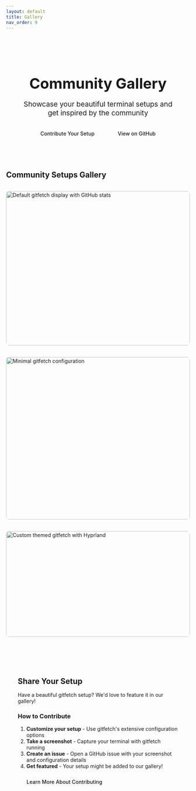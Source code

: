 ```yaml
---
layout: default
title: Gallery
nav_order: 9
---
```


<style>
.gallery-grid {
  display: grid;
  grid-template-columns: repeat(auto-fit, minmax(400px, 1fr));
  gap: 2rem;
  margin: 2rem 0;
}

.gallery-item {
  border: 1px solid var(--jtd-border);
  border-radius: 8px;
  overflow: hidden;
  transition: transform 0.2s ease, box-shadow 0.2s ease;
  background: var(--jtd-page-bg);
}

.gallery-item:hover {
  transform: translateY(-2px);
  box-shadow: 0 4px 12px rgba(138, 180, 248, 0.15);
}

.gallery-item img {
  width: 100%;
  height: auto;
  display: block;
  transition: transform 0.2s ease;
}

.gallery-item:hover img {
  transform: scale(1.02);
}

.gallery-caption {
  padding: 1rem;
  background: var(--jtd-body-bg);
  border-top: 1px solid var(--jtd-border);
}

.gallery-caption h3 {
  margin: 0 0 0.5rem 0;
  color: var(--jtd-accent);
  font-size: 1.1rem;
}

.gallery-caption p {
  margin: 0;
  color: var(--jtd-muted-text);
  font-size: 0.9rem;
}

.hero-section {
  text-align: center;
  margin: 2rem 0 3rem 0;
  padding: 2rem;
  background: linear-gradient(135deg, var(--jtd-body-bg) 0%, rgba(138, 180, 248, 0.05) 100%);
  border-radius: 12px;
  border: 1px solid var(--jtd-border);
}

.hero-section h1 {
  color: var(--jtd-accent);
  margin-bottom: 1rem;
  font-size: 2.5rem;
}

.hero-section p {
  font-size: 1.2rem;
  color: var(--jtd-primary-text);
  margin-bottom: 1.5rem;
}

.cta-buttons {
  display: flex;
  gap: 1rem;
  justify-content: center;
  flex-wrap: wrap;
}

.cta-button {
  display: inline-block;
  padding: 0.75rem 1.5rem;
  background: var(--jtd-accent);
  color: var(--jtd-body-bg) !important;
  text-decoration: none;
  border-radius: 6px;
  font-weight: 500;
  transition: all 0.2s ease;
}

.cta-button:hover {
  background: #9bb5f9;
  transform: translateY(-1px);
  box-shadow: 0 2px 8px rgba(138, 180, 248, 0.3);
}

.contribute-section {
  margin: 3rem 0;
  padding: 2rem;
  background: var(--jtd-body-bg);
  border: 1px solid var(--jtd-border);
  border-radius: 8px;
}

.contribute-section h2 {
  color: var(--jtd-accent);
  margin-bottom: 1rem;
}

@media (max-width: 768px) {
  .gallery-grid {
    grid-template-columns: 1fr;
  }

  .hero-section h1 {
    font-size: 2rem;
  }

  .cta-buttons {
    flex-direction: column;
    align-items: center;
  }
}
</style>

<div class="hero-section">
  <h1>Community Gallery</h1>
  <p>Showcase your beautiful terminal setups and get inspired by the community</p>
  <div class="cta-buttons">
    <a href="/gitfetch/contributing.html" class="cta-button">Contribute Your Setup</a>
    <a href="https://github.com/Matars/gitfetch" class="cta-button">View on GitHub</a>
  </div>
</div>

## Community Setups Gallery

<div class="gallery-grid">
  <div class="gallery-item">
    <img width="3024" height="1964" alt="Default gitfetch display with GitHub stats" src="https://github.com/user-attachments/assets/bbb18d5d-4787-4998-a352-e8f4e59642c0" />
    <div class="gallery-caption">
      <h3>Classic GitHub Setup</h3>
      <p>Default gitfetch display showing comprehensive GitHub statistics with the classic three layouts</p>
    </div>
  </div>

  <div class="gallery-item">
    <img width="3012" height="1982" alt="Minimal gitfetch configuration" src="https://github.com/user-attachments/assets/6d061c76-3e45-47c3-989f-0776be6cf846" />
    <div class="gallery-caption">
      <h3>Modified Configuration</h3>
      <p>These setups use the visual flags feature to enhance their appearance. Here we have examples of ``--no-(component)``, ``--custom-box``</p>
    </div>
  </div>

  <div class="gallery-item">
    <img width="3441" height="1441" alt="Custom themed gitfetch with Hyprland" src="https://github.com/user-attachments/assets/ee31ebe3-257f-4aff-994e-fffd47b48fa1" />
    <div class="gallery-caption">
      <h3>Hyprland Integration</h3>
      <p>Beautiful integration with Hyprland window manager by <a href="https://github.com/fwtwoo">@fwtwoo</a></p>
    </div>
  </div>
</div>

<div class="contribute-section">
  <h2>Share Your Setup</h2>
  <p>Have a beautiful gitfetch setup? We'd love to feature it in our gallery!</p>

  <h3>How to Contribute</h3>
  <ol>
    <li><strong>Customize your setup</strong> - Use gitfetch's extensive configuration options</li>
    <li><strong>Take a screenshot</strong> - Capture your terminal with gitfetch running</li>
    <li><strong>Create an issue</strong> - Open a GitHub issue with your screenshot and configuration details</li>
    <li><strong>Get featured</strong> - Your setup might be added to our gallery!</li>
  </ol>
  <p><a href="/gitfetch/contributing.html" class="cta-button">Learn More About Contributing</a></p>
</div>
